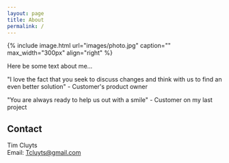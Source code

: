 ```yaml
---
layout: page
title: About
permalink: /
---
```


{% include image.html url="images/photo.jpg" caption="" max_width="300px" align="right" %}

Here be some text about me...

<span class="quote">"I love the fact that you seek to discuss changes and think with us to find an even better solution" - Customer's product owner</span>

<span class="quote">"You are always ready to help us out with a smile" - Customer on my last project</span>

## Contact

Tim Cluyts<br />
Email: [Tcluyts@gmail.com]


[Tcluyts@gmail.com]: mailto:Tcluyts@gmail.com
